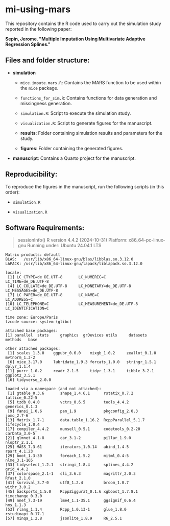 # mi-using-mars

This repository contains the R code used to carry out the simulation study reported in the following paper:

**Sepin, Jerome. "Multiple Imputation Using Multivariate Adaptive Regression Splines."**

## Files and folder structure:

-   **simulation**

    -   `mice.impute.mars.R`: Contains the MARS function to be used within the `mice` package.

    -   `functions_for_sim.R`: Contains functions for data generation and missingness generation.

    -   `simulation.R`: Script to execute the simulation study.

    -   `visualization.R`: Script to generate figures for the manuscript.

    -   **results**: Folder containing simulation results and parameters for the study.

    -   **figures**: Folder containing the generated figures.

<!-- -->

-   **manuscript**: Contains a Quarto project for the manuscript.

## Reproducibility:

To reproduce the figures in the manuscript, run the following scripts (in this order):

-   `simulation.R`

-   `visualization.R`

## Software Requirements:

> sessionInfo() R version 4.4.2 (2024-10-31) Platform: x86_64-pc-linux-gnu Running under: Ubuntu 24.04.1 LTS

```         
Matrix products: default
BLAS:   /usr/lib/x86_64-linux-gnu/blas/libblas.so.3.12.0 
LAPACK: /usr/lib/x86_64-linux-gnu/lapack/liblapack.so.3.12.0

locale:
 [1] LC_CTYPE=de_DE.UTF-8       LC_NUMERIC=C               LC_TIME=de_DE.UTF-8       
 [4] LC_COLLATE=de_DE.UTF-8     LC_MONETARY=de_DE.UTF-8    LC_MESSAGES=de_DE.UTF-8   
 [7] LC_PAPER=de_DE.UTF-8       LC_NAME=C                  LC_ADDRESS=C              
[10] LC_TELEPHONE=C             LC_MEASUREMENT=de_DE.UTF-8 LC_IDENTIFICATION=C       

time zone: Europe/Paris
tzcode source: system (glibc)

attached base packages:
[1] parallel  stats     graphics  grDevices utils     datasets  methods   base     

other attached packages:
 [1] scales_1.3.0    ggpubr_0.6.0    mixgb_1.0.2     zeallot_0.1.0   mvtnorm_1.3-2  
 [6] mice_3.17.0     lubridate_1.9.3 forcats_1.0.0   stringr_1.5.1   dplyr_1.1.4    
[11] purrr_1.0.2     readr_2.1.5     tidyr_1.3.1     tibble_3.2.1    ggplot2_3.5.1  
[16] tidyverse_2.0.0

loaded via a namespace (and not attached):
 [1] gtable_0.3.6       shape_1.4.6.1      rstatix_0.7.2      lattice_0.22-5    
 [5] tzdb_0.4.0         vctrs_0.6.5        tools_4.4.2        generics_0.1.3    
 [9] fansi_1.0.6        pan_1.9            pkgconfig_2.0.3    jomo_2.7-6        
[13] Matrix_1.7-1       data.table_1.16.2  RcppParallel_5.1.7 lifecycle_1.0.4   
[17] compiler_4.4.2     munsell_0.5.1      codetools_0.2-20   carData_3.0-5     
[21] glmnet_4.1-8       car_3.1-2          pillar_1.9.0       nloptr_2.1.1      
[25] MASS_7.3-61        iterators_1.0.14   abind_1.4-5        rpart_4.1.23      
[29] boot_1.3-30        foreach_1.5.2      mitml_0.4-5        nlme_3.1-165      
[33] tidyselect_1.2.1   stringi_1.8.4      splines_4.4.2      grid_4.4.2        
[37] colorspace_2.1-1   cli_3.6.3          magrittr_2.0.3     Rfast_2.1.0       
[41] survival_3.7-0     utf8_1.2.4         broom_1.0.7        withr_3.0.2       
[45] backports_1.5.0    RcppZiggurat_0.1.6 xgboost_1.7.8.1    timechange_0.3.0  
[49] nnet_7.3-19        lme4_1.1-35.1      ggsignif_0.6.4     hms_1.1.3         
[53] rlang_1.1.4        Rcpp_1.0.13-1      glue_1.8.0         rstudioapi_0.17.1 
[57] minqa_1.2.8        jsonlite_1.8.9     R6_2.5.1     
```

